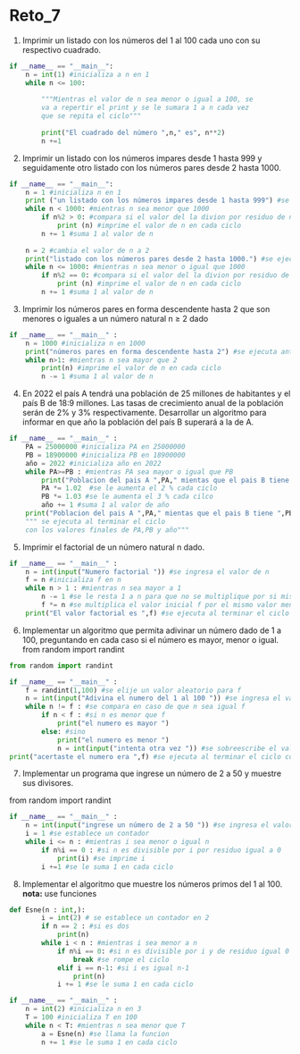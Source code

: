 # Reto_7
1. Imprimir un listado con los números del 1 al 100 cada uno con su respectivo cuadrado.
```python
if __name__ == "__main__":
    n = int(1) #inicializa a n en 1
    while n <= 100:
        
        """Mientras el valor de n sea menor o igual a 100, se
        va a repertir el print y se le sumara 1 a n cada vez
        que se repita el ciclo"""
        
        print("El cuadrado del número ",n," es", n**2)
        n +=1
```
2.  Imprimir un listado con los números impares desde 1 hasta 999 y seguidamente otro listado con los números pares desde 2 hasta 1000.
```python
if __name__ == "__main__":
    n = 1 #inicializa n en 1
    print ("un listado con los números impares desde 1 hasta 999") #se ejecuta antes de iniciar el ciclo
    while n < 1000: #mientras n sea menor que 1000
        if n%2 > 0: #compara si el valor del la divion por residuo de n es mayor a cero
            print (n) #imprime el valor de n en cada ciclo
        n += 1 #suma 1 al valor de n
        
    n = 2 #cambia el valor de n a 2
    print("listado con los números pares desde 2 hasta 1000.") #se ejecuta antes de iniciar el ciclo
    while n <= 1000: #mientras n sea menor o igual que 1000
        if n%2 == 0: #compara si el valor del la divion por residuo de n es igual a cero
            print (n) #imprime el valor de n en cada ciclo
        n += 1 #suma 1 al valor de n
```
3.  Imprimir los números pares en forma descendente hasta 2 que son menores o iguales a un número natural n ≥ 2 dado
```python
if __name__ == "__main__" :
    n = 1000 #inicializa n en 1000
    print("números pares en forma descendente hasta 2") #se ejecuta antes de iniciar el ciclo
    while n>1: #mientras n sea mayor que 2
        print(n) #imprime el valor de n en cada ciclo
        n -= 1 #suma 1 al valor de n
```
4. En 2022 el país A tendrá una población de 25 millones de habitantes y el país B de 18:9 millones. Las tasas de crecimiento anual de la población serán de 2% y 3% respectivamente. Desarrollar un algoritmo para informar en que año la población del país B superará a
la de A.
```python
if __name__ == "__main__" :
    PA = 25000000 #inicializa PA en 25000000
    PB = 18900000 #inicializa PB en 18900000
    año = 2022 #inicializa año en 2022
    while PA>=PB : #mientras PA sea mayor o igual que PB
        print("Poblacion del pais A ",PA," mientas que el pais B tiene ",PB," en el año ",año)
        PA *= 1.02  #se le aumenta el 2 % cada ciclo
        PB *= 1.03 #se le aumenta el 3 % cada cilco
        año += 1 #suma 1 al valor de año
    print("Poblacion del pais A ",PA," mientas que el pais B tiene ",PB," en el año ",año) 
    """ se ejecuta al terminar el ciclo 
    con los valores finales de PA,PB y año"""
```
5. Imprimir el factorial de un número natural n dado.
```python
if __name__ == "__main__" :
    n = int(input("Numero factorial ")) #se ingresa el valor de n
    f = n #inicializa f en n
    while n > 1 : #mientras n sea mayor a 1
        n -= 1 #se le resta 1 a n para que no se multiplique por si mismo la primera vez
        f *= n #se multiplica el valor inicial f por el mismo valor menos 1 osea n
    print("El valor factorial es ",f) #se ejecuta al terminar el ciclo 
```
6. Implementar un algoritmo que permita adivinar un número dado de 1 a 100, preguntando en cada caso si el número es mayor, menor o igual.
from random import randint
```python
from random import randint

if __name__ == "__main__" :
    f = randint(1,100) #se elije un valor aleatorio para f
    n = int(input("Adivina el numero del 1 al 100 ")) #se ingresa el valor de n
    while n != f : #se compara en caso de que n sea igual f
        if n < f : #si n es menor que f
            print("el numero es mayor ")
        else: #sino
            print("el numero es menor ")
            n = int(input("intenta otra vez ")) #se sobreescribe el valor de n y se compara
print("acertaste el numero era ",f) #se ejecuta al terminar el ciclo con el valor final de f
```
7. Implementar un programa que ingrese un número de 2 a 50 y muestre sus divisores.

from random import randint
```python
if __name__ == "__main__" :
    n = int(input("ingrese un número de 2 a 50 ")) #se ingresa el valor de n
    i = 1 #se establece un contador
    while i <= n : #mientras i sea menor o igual n
        if n%i == 0 : #si n es divisible por i por residuo igual a 0
            print(i) #se imprime i
        i +=1 #se le suma 1 en cada ciclo
```
8. Implementar el algoritmo que muestre los números primos del 1 al 100. **nota:** use funciones
```python
def Esne(n : int,):
        i = int(2) # se establece un contador en 2
        if n == 2 : #si es dos 
            print(n)
        while i < n : #mientras i sea menor a n
            if n%i == 0: #si n es divisible por i y de residuo igual 0
                break #se rompe el ciclo
            elif i == n-1: #si i es igual n-1
                print(n) 
            i += 1 #se le suma 1 en cada ciclo

if __name__ == "__main__" :
    n = int(2) #inicializa n en 3
    T = 100 #inicializa T en 100
    while n < T: #mientras n sea menor que T
        a = Esne(n) #se llama la funcion
        n += 1 #se le suma 1 en cada ciclo
```
